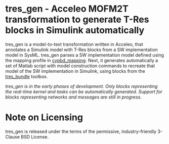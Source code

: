 # tres_gen - Acceleo MOFM2T transformation to generate T-Res blocks in Simulink automatically

tres_gen is a model-to-text transformation written in Acceleo, that annotates a Simulink model with T-Res blocks from a SW implementation model in SysML. tres_gen parses a SW implementation model defined using the mapping profile in [cypbd_mapping](https://github.com/m-morelli/cypbd_mapping). Next, it generates automatically a set of Matlab script with model construction commands to recreate that model of the SW implementation in Simulink, using blocks from the [tres_bundle](https://github.com/m-morelli/tres_bundle) toolbox.

*tres_gen is in the early phases of development. Only blocks representing the real-time kernel and tasks can be automatically generated. Support for blocks representing networks and messages are still in progress.*

# Note on Licensing

tres_gen is released under the terms of the permissive, industry-friendly 3-Clause BSD License.
